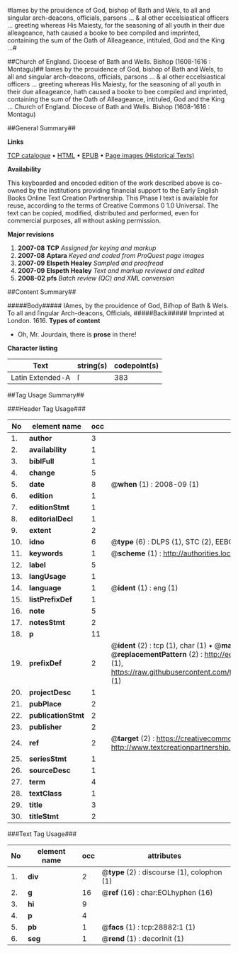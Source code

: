 #Iames by the prouidence of God, bishop of Bath and Wels, to all and singular arch-deacons, officials, parsons ... & al other eccelsiastical  officers ... greeting whereas His Maiesty, for the seasoning of all youth in their due alleageance, hath caused a booke to bee compiled and imprinted, containing the sum of the Oath of Alleageance, intituled, God and the King ...#

##Church of England. Diocese of Bath and Wells. Bishop (1608-1616 : Montagu)##
Iames by the prouidence of God, bishop of Bath and Wels, to all and singular arch-deacons, officials, parsons ... & al other eccelsiastical  officers ... greeting whereas His Maiesty, for the seasoning of all youth in their due alleageance, hath caused a booke to bee compiled and imprinted, containing the sum of the Oath of Alleageance, intituled, God and the King ...
Church of England. Diocese of Bath and Wells. Bishop (1608-1616 : Montagu)

##General Summary##

**Links**

[TCP catalogue](http://www.ota.ox.ac.uk/tcp/)  • 
[HTML](http://tei.it.ox.ac.uk/tcp/Texts-HTML/free/A07/A07856.html)  • 
[EPUB](http://tei.it.ox.ac.uk/tcp/Texts-EPUB/free/A07/A07856.epub) • 
[Page images (Historical Texts)](https://data.historicaltexts.jisc.ac.uk/view?pubId=eebo-33151042e&pageId=eebo-33151042e-28882-1)

**Availability**

This keyboarded and encoded edition of the
	       work described above is co-owned by the institutions
	       providing financial support to the Early English Books
	       Online Text Creation Partnership. This Phase I text is
	       available for reuse, according to the terms of Creative
	       Commons 0 1.0 Universal. The text can be copied,
	       modified, distributed and performed, even for
	       commercial purposes, all without asking permission.

**Major revisions**

1. __2007-08__ __TCP__ *Assigned for keying and markup*
1. __2007-08__ __Aptara__ *Keyed and coded from ProQuest page images*
1. __2007-09__ __Elspeth Healey__ *Sampled and proofread*
1. __2007-09__ __Elspeth Healey__ *Text and markup reviewed and edited*
1. __2008-02__ __pfs__ *Batch review (QC) and XML conversion*

##Content Summary##

#####Body#####
IAmes, by the prouidence of God, Biſhop of Bath & Wels. To all and ſingular
Arch-deacons, Officials,
#####Back#####
Imprinted at London. 1616.
**Types of content**

  * Oh, Mr. Jourdain, there is **prose** in there!

**Character listing**


|Text|string(s)|codepoint(s)|
|---|---|---|
|Latin Extended-A|ſ|383|

##Tag Usage Summary##

###Header Tag Usage###

|No|element name|occ|attributes|
|---|---|---|---|
|1.|__author__|3||
|2.|__availability__|1||
|3.|__biblFull__|1||
|4.|__change__|5||
|5.|__date__|8| @__when__ (1) : 2008-09 (1)|
|6.|__edition__|1||
|7.|__editionStmt__|1||
|8.|__editorialDecl__|1||
|9.|__extent__|2||
|10.|__idno__|6| @__type__ (6) : DLPS (1), STC (2), EEBO-CITATION (1), OCLC (1), VID (1)|
|11.|__keywords__|1| @__scheme__ (1) : http://authorities.loc.gov/ (1)|
|12.|__label__|5||
|13.|__langUsage__|1||
|14.|__language__|1| @__ident__ (1) : eng (1)|
|15.|__listPrefixDef__|1||
|16.|__note__|5||
|17.|__notesStmt__|2||
|18.|__p__|11||
|19.|__prefixDef__|2| @__ident__ (2) : tcp (1), char (1)  •  @__matchPattern__ (2) : ([0-9\-]+):([0-9IVX]+) (1), (.+) (1)  •  @__replacementPattern__ (2) : http://eebo.chadwyck.com/downloadtiff?vid=$1&page=$2 (1), https://raw.githubusercontent.com/textcreationpartnership/Texts/master/tcpchars.xml#$1 (1)|
|20.|__projectDesc__|1||
|21.|__pubPlace__|2||
|22.|__publicationStmt__|2||
|23.|__publisher__|2||
|24.|__ref__|2| @__target__ (2) : https://creativecommons.org/publicdomain/zero/1.0/ (1), http://www.textcreationpartnership.org/docs/. (1)|
|25.|__seriesStmt__|1||
|26.|__sourceDesc__|1||
|27.|__term__|4||
|28.|__textClass__|1||
|29.|__title__|3||
|30.|__titleStmt__|2||


###Text Tag Usage###

|No|element name|occ|attributes|
|---|---|---|---|
|1.|__div__|2| @__type__ (2) : discourse (1), colophon (1)|
|2.|__g__|16| @__ref__ (16) : char:EOLhyphen (16)|
|3.|__hi__|9||
|4.|__p__|4||
|5.|__pb__|1| @__facs__ (1) : tcp:28882:1 (1)|
|6.|__seg__|1| @__rend__ (1) : decorInit (1)|
